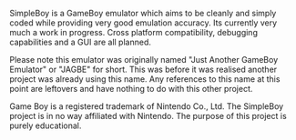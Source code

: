 SimpleBoy is a GameBoy emulator which aims to be cleanly and simply coded while providing
very good emulation accuracy. Its currently very much a work in progress. Cross platform
compatibility, debugging capabilities and a GUI are all planned.

Please note this emulator was originally named "Just Another GameBoy Emulator" or "JAGBE"
for short. This was before it was realised another project was already using this name. Any
references to this name at this point are leftovers and have nothing to do with this other
project.

Game Boy is a registered trademark of Nintendo Co., Ltd. The SimpleBoy project is in no way
affiliated with Nintendo. The purpose of this project is purely educational. 
